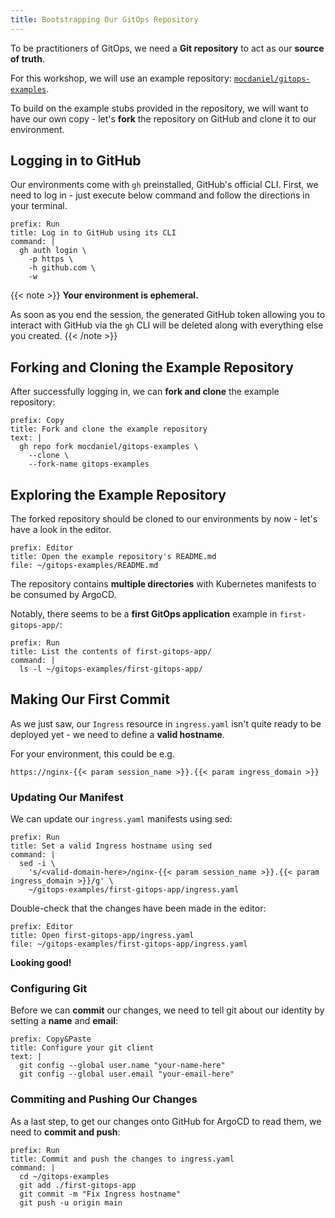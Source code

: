 ```yaml
---
title: Bootstrapping Our GitOps Repository
---
```


To be practitioners of GitOps, we need a **Git repository** to act as our **source of truth**.

For this workshop, we will use an example repository:
[`mocdaniel/gitops-examples`](https://github.com/mocdaniel/gitops-examples).

To build on the example stubs provided in the repository, we will want to have our own copy -
let's **fork** the repository on GitHub and clone it to our environment.

## Logging in to GitHub

Our environments come with `gh` preinstalled, GitHub's official CLI. First, we need to log in -
just execute below command and follow the directions in your terminal.

```terminal:execute
prefix: Run
title: Log in to GitHub using its CLI
command: |
  gh auth login \
    -p https \
    -h github.com \
    -w
```

{{< note >}}
**Your environment is ephemeral.**

As soon as you end the session, the generated GitHub token allowing you to interact with GitHub via the `gh`
CLI will be deleted along with everything else you created.
{{< /note >}}

## Forking and Cloning the Example Repository

After successfully logging in, we can **fork and clone** the example repository:

```workshop:copy
prefix: Copy
title: Fork and clone the example repository
text: |
  gh repo fork mocdaniel/gitops-examples \
    --clone \
    --fork-name gitops-examples
```

## Exploring the Example Repository

The forked repository should be cloned to our environments by now - let's have a look in the editor.

```editor:open-file
prefix: Editor
title: Open the example repository's README.md
file: ~/gitops-examples/README.md
```

The repository contains **multiple directories** with Kubernetes manifests to be consumed by ArgoCD.

Notably, there seems to be a **first GitOps application** example in `first-gitops-app/`:

```terminal:execute
prefix: Run
title: List the contents of first-gitops-app/
command: |
  ls -l ~/gitops-examples/first-gitops-app/
```

## Making Our First Commit

As we just saw, our `Ingress` resource in `ingress.yaml` isn't quite ready to be deployed yet -
we need to define a **valid hostname**.

For your environment, this could be e.g.

`https://nginx-{{< param session_name >}}.{{< param ingress_domain >}}`

### Updating Our Manifest

We can update our `ingress.yaml` manifests using sed:

```terminal:execute
prefix: Run
title: Set a valid Ingress hostname using sed
command: |
  sed -i \
    's/<valid-domain-here>/nginx-{{< param session_name >}}.{{< param ingress_domain >}}/g' \
    ~/gitops-examples/first-gitops-app/ingress.yaml
```

Double-check that the changes have been made in the editor:

```editor:open-file
prefix: Editor
title: Open first-gitops-app/ingress.yaml
file: ~/gitops-examples/first-gitops-app/ingress.yaml
```

**Looking good!**

### Configuring Git

Before we can **commit** our changes, we need to tell git about our identity by setting a **name** and **email**:

```workshop:copy
prefix: Copy&Paste
title: Configure your git client
text: |
  git config --global user.name "your-name-here"
  git config --global user.email "your-email-here"
```

### Commiting and Pushing Our Changes

As a last step, to get our changes onto GitHub for ArgoCD to read them, we need to **commit and push**:

```terminal:execute
prefix: Run
title: Commit and push the changes to ingress.yaml
command: |
  cd ~/gitops-examples
  git add ./first-gitops-app
  git commit -m "Fix Ingress hostname"
  git push -u origin main
```